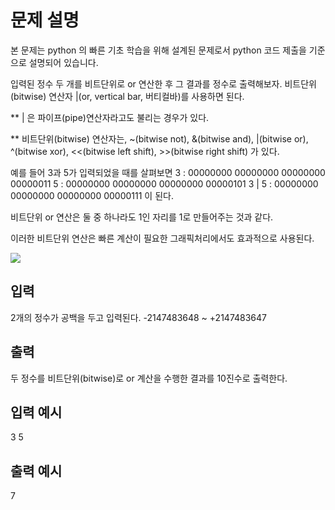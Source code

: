 # 문제 설명

본 문제는 python 의 빠른 기초 학습을 위해 설계된 문제로서 python 코드 제출을 기준으로 설명되어 있습니다.

입력된 정수 두 개를 비트단위로 or 연산한 후 그 결과를 정수로 출력해보자.
비트단위(bitwise) 연산자 |(or, vertical bar, 버티컬바)를 사용하면 된다.

\*\* | 은 파이프(pipe)연산자라고도 불리는 경우가 있다.

\*\* 비트단위(bitwise) 연산자는,
~(bitwise not), &(bitwise and), |(bitwise or), ^(bitwise xor),
<<(bitwise left shift), >>(bitwise right shift)
가 있다.

예를 들어 3과 5가 입력되었을 때를 살펴보면
3 : 00000000 00000000 00000000 00000011
5 : 00000000 00000000 00000000 00000101
3 | 5 : 00000000 00000000 00000000 00000111
이 된다.

비트단위 or 연산은 둘 중 하나라도 1인 자리를 1로 만들어주는 것과 같다.

이러한 비트단위 연산은 빠른 계산이 필요한 그래픽처리에서도 효과적으로 사용된다.

<img src="https://codeup.kr/upload/pimg6226_1.png">

## 입력

2개의 정수가 공백을 두고 입력된다.
-2147483648 ~ +2147483647

## 출력

두 정수를 비트단위(bitwise)로 or 계산을 수행한 결과를 10진수로 출력한다.

## 입력 예시

3 5

## 출력 예시

7
